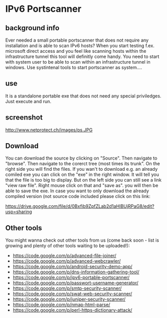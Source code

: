 # IPv6 Portscanner #

## background info ##
Ever needed a small portable portscanner that does not require any installation and is able to scan IPv6 hosts? When you start testing f.ex. microsoft direct access and you feel like scanning hosts within the infrastructure tunnel this tool will definitly come handy. You need to start with system user to be able to scan within an infrastructure tunnel in windows. Use systintenal tools to start portscanner as system....

## use ##
It is a standalone portable exe that does not need any special priviledges. Just execute and run.

## screenshot ##
http://www.netprotect.ch/images/ps.JPG

## Download ##
You can download the source by clicking on "Source". Then navigate to "browse". Then navigate to the corerct tree (most times its trunk". On the right side you will find the files. If you wan't to download e.g. an already comiled exe you can click on the "exe" in the right window. It will tell you that the file is too big to display. But on the left side you can still see a link "view raw file". Right mouse click on that and "save as". you will then be able to save the exe. In case you want to only download the already compiled version (not source code included please click on this link:

https://drive.google.com/file/d/0Bxfib9ZpfZLab2d1aHlBUjRPaG8/edit?usp=sharing

## Other tools ##
You might wanna check out other tools from us (come back soon - list is growing and plenty of other tools waiting to be uploaded!):
  * https://code.google.com/p/advanced-file-joiner/
  * https://code.google.com/p/advanced-webcrawler/
  * https://code.google.com/p/android-security-demo-app/
  * https://code.google.com/p/dns-information-gathering-tool/
  * https://code.google.com/p/ipv6-portable-portscanner/
  * https://code.google.com/p/passwort-username-generator/
  * https://code.google.com/p/smtp-security-scanner/
  * https://code.google.com/p/swat-web-security-scanner/
  * https://code.google.com/p/juniper-security-scanner/
  * https://code.google.com/p/nmap-html-parse/
  * https://code.google.com/p/perl-https-dictionary-attack/